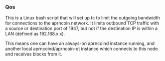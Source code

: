 ### Qos ###

This is a Linux bash script that will set up tc to limit the outgoing bandwidth for connections to the aprncoin network. It limits outbound TCP traffic with a source or destination port of 1947, but not if the destination IP is within a LAN (defined as 192.168.x.x).

This means one can have an always-on aprncoind instance running, and another local aprncoind/aprncoin-qt instance which connects to this node and receives blocks from it.
